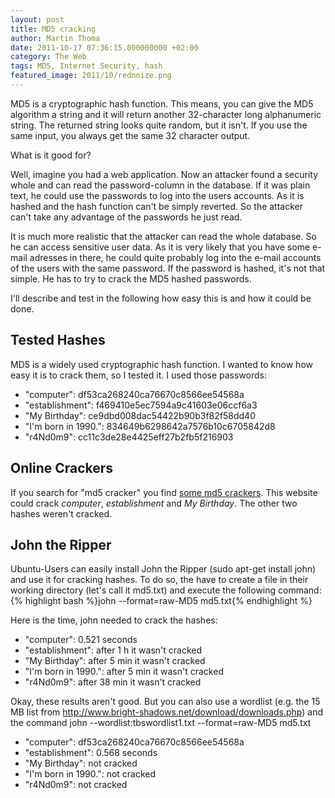 ```yaml
---
layout: post
title: MD5 cracking
author: Martin Thoma
date: 2011-10-17 07:36:15.000000000 +02:00
category: The Web
tags: MD5, Internet Security, hash
featured_image: 2011/10/rednoize.png
---
```

MD5 is a cryptographic hash function. This means, you can give the MD5
algorithm a string and it will return another 32-character long alphanumeric
string. The returned string looks quite random, but it isn't. If you use the
same input, you always get the same 32 character output.

What is it good for?

Well, imagine you had a web application. Now an attacker found a security whole
and can read the password-column in the database. If it was plain text, he
could use the passwords to log into the users accounts. As it is hashed and the
hash function can't be simply reverted. So the attacker can't take any
advantage of the passwords he just read.

It is much more realistic that the attacker can read the whole database. So he
can access sensitive user data. As it is very likely that you have some e-mail
adresses in there, he could quite probably log into the e-mail accounts of the
users with the same password. If the password is hashed, it's not that simple.
He has to try to crack the MD5 hashed passwords.

I'll describe and test in the following how easy this is and how it could be
done.

## Tested Hashes
MD5 is a widely used cryptographic hash function. I wanted to know how easy it
is to crack them, so I tested it. I used those passwords:

<ul>
<li>"computer": df53ca268240ca76670c8566ee54568a</li>
<li>"establishment": f469410e5ec7594a9c41603e06ccf6a3</li>
<li>"My Birthday": ce9dbd008dac54422b90b3f82f58dd40</li>
<li>"I'm born in 1990.": 834649b6298642a7576b10c6705842d8</li>
<li>"r4Nd0m9": cc11c3de28e4425eff27b2fb5f216903</li>
</ul>

<h2>Online Crackers</h2>
If you search for "md5 cracker" you find <a href="http://md5cracker.org/" rel="nofollow">some md5 crackers</a>.
This website could crack <em>computer</em>, <em>establishment</em> and <em>My Birthday</em>.
The other two hashes weren't cracked.

<h2>John the Ripper</h2>
Ubuntu-Users can easily install John the Ripper (sudo apt-get install john) and use it for cracking hashes. To do so, the have to create a file in their working directory (let's call it md5.txt) and execute the following command:
{% highlight bash %}john --format=raw-MD5 md5.txt{% endhighlight %}

Here is the time, john needed to crack the hashes:
<ul>
<li>"computer": 0.521 seconds</li>
<li>"establishment": after 1 h it wasn't cracked</li>
<li>"My Birthday": after 5 min it wasn't cracked</li>
<li>"I'm born in 1990.": after 5 min it wasn't cracked</li>
<li>"r4Nd0m9": after 38 min it wasn't cracked</li>
</ul>

Okay, these results aren't good. But you can also use a wordlist (e.g. the 15 MB list from http://www.bright-shadows.net/download/downloads.php) and the command
john --wordlist:tbswordlist1.txt --format=raw-MD5 md5.txt
<ul>
<li>"computer": df53ca268240ca76670c8566ee54568a</li>
<li>"establishment": 0.568 seconds</li>
<li>"My Birthday": not cracked</li>
<li>"I'm born in 1990.": not cracked</li>
<li>"r4Nd0m9": not cracked</li>
</ul>
